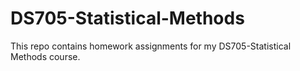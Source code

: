 # DS705-Statistical-Methods

This repo contains homework assignments for my DS705-Statistical Methods course.

